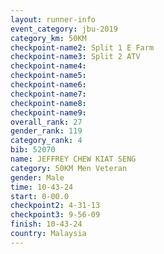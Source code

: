 ```yaml
---
layout: runner-info 
event_category: jbu-2019 
category_km: 50KM 
checkpoint-name2: Split 1 E Farm 
checkpoint-name3: Split 2 ATV 
checkpoint-name4: 
checkpoint-name5: 
checkpoint-name6: 
checkpoint-name7: 
checkpoint-name8: 
checkpoint-name9: 
overall_rank: 27
gender_rank: 119
category_rank: 4
bib: 52070
name: JEFFREY CHEW KIAT SENG
category: 50KM Men Veteran
gender: Male
time: 10-43-24
start: 0-00.0
checkpoint2: 4-31-13
checkpoint3: 9-56-09
finish: 10-43-24
country: Malaysia
---
```

